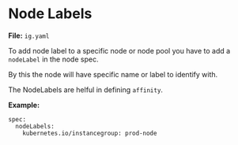 # Node Labels

**File:** `ig.yaml`

To add node label to a specific node or node pool you have to add a `nodeLabel` in the node spec.

By this the node will have specific name or label to identify with.

The NodeLabels are helful in defining `affinity`.

**Example:**

```
spec:
  nodeLabels:
    kubernetes.io/instancegroup: prod-node
```

